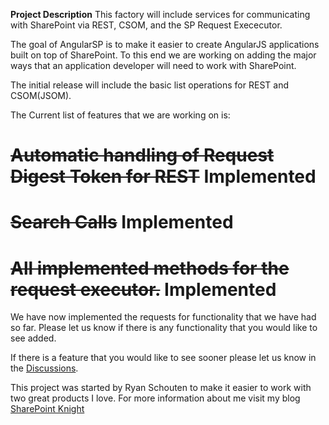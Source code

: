 **Project Description**
This factory will include services for communicating with SharePoint via REST, CSOM, and the SP Request Exececutor.

The goal of AngularSP is to make it easier to create AngularJS applications built on top of SharePoint. To this end we are working on adding the major ways that an application developer will need to work with SharePoint. 

The initial release will include the basic list operations for REST and CSOM(JSOM).

The Current list of features that we are working on is:
# ~~Automatic handling of Request Digest Token for REST~~ Implemented
# ~~Search Calls~~ Implemented
# ~~All implemented methods for the request executor.~~ Implemented

We have now implemented the requests for functionality that we have had so far. Please let us know if there is any functionality that you would like to see added.

If there is a feature that you would like to see sooner please let us know in the [Discussions](https://angularsp.codeplex.com/discussions).

This project was started by Ryan Schouten to make it easier to work with two great products I love. For more information about me visit my blog [SharePoint Knight](http://www.sharepointknight.com)



